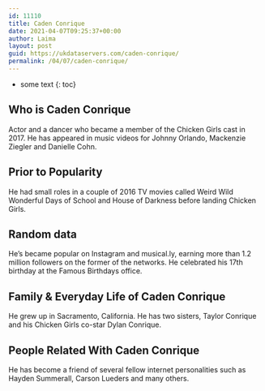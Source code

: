 ```yaml
---
id: 11110
title: Caden Conrique
date: 2021-04-07T09:25:37+00:00
author: Laima
layout: post
guid: https://ukdataservers.com/caden-conrique/
permalink: /04/07/caden-conrique/
---
```


* some text
{: toc}


## Who is Caden Conrique
                  
                  
                  
Actor and a dancer who became a member of the Chicken Girls cast in 2017. He has appeared in music videos for Johnny Orlando, Mackenzie Ziegler and Danielle Cohn.  
                  
              
            
              
            
                
                
                
## Prior to Popularity
                  
                  
                  
He had small roles in a couple of 2016 TV movies called Weird Wild Wonderful Days of School and House of Darkness before landing Chicken Girls. 
                  
              
            
              
            
                
                
                
## Random data
                  
                  
                  
He&#8217;s became popular on Instagram and musical.ly, earning more than 1.2 million followers on the former of the networks. He celebrated his 17th birthday at the Famous Birthdays office.  
                  
              
            
              
            
                
                
                
## Family & Everyday Life of Caden Conrique
                  
                  
                  
He grew up in Sacramento, California. He has two sisters, Taylor Conrique and his Chicken Girls co-star Dylan Conrique. 
                  
              
            
              
            
                
                
                
## People Related With Caden Conrique
                  
                  
                  
He has become a friend of several fellow internet personalities such as Hayden Summerall, Carson Lueders and many others. 
                  
              
            
              
            
                
              
            
              
              
            
            
              
            
          
          
          